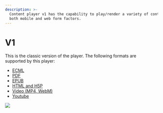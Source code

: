 ```yaml
---
description: >-
  Content player v1 has the capability to play/render a variety of content in
  both mobile and web form factors.
---
```


# V1

This is the classic version of the player. The following formats are supported by this player:

* [ECML](players/ecml-player-v1/)
* [PDF](players/pdf-player-v1.md)
* [EPUB](players/epub-player-v1.md)
* [HTML and H5P](players/html-h5p-player-v1.md)
* [Video (MP4, WebM)](players/video-player-v1.md)
* [Youtube](players/video-player-v1.md#youtube)

![](<../../../../.gitbook/assets/Screenshot from 2021-11-24 15-00-25.png>)

